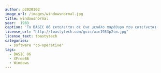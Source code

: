 ```yaml
---
author: p2020102
image_url: /images/windowsnormal.jpg
title: windowsnormal
year:  1983
caption: 'Tο BASIC 86 εκτελείται σε ένα μεγάλο παράθυρο που εκτείνεται σε όλο το πλάτος της επιφάνειας εργασίας. Επειδή το BASIC 86 κάνει όλες τις εισόδους/εξόδους του μέσω του MS-DOS, μπορεί να εκτελεστεί σε ένα παράθυρο. Η Microsoft αποκαλεί τέτοιο λογισμικό "συνεργατικό". Στο κάτω μέρος της οθόνης εμφανίζονται οι εντολές που είναι διαθέσιμες στο επίπεδο ελέγχου συνεδρίας. Μπορείτε να χρησιμοποιήσετε το επίπεδο ελέγχου συνεδρίας για να εκτελέσετε ένα άλλο πρόγραμμα παράλληλα με το BASIC 86.'
license_url: "http://toastytech.com/guis/win1983p2sm.jpg" 
license_text: toastytech 
categories:
  - software "co-operative"
tags: 
  - BASIC 86 
  - XFree86 
  - Windows
---
```

